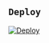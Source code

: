 ## ```Deploy```

[![Deploy](https://www.herokucdn.com/deploy/button.svg)](https://heroku.com/deploy?template=https://github.com/Ciel-chann/Bot-Wa/)
